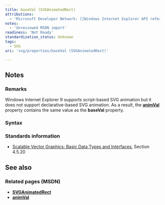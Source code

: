 ```yaml
---
title: baseVal (SVGAnimatedRect)
attributions:
  - 'Microsoft Developer Network: [[Windows Internet Explorer API reference](http://msdn.microsoft.com/en-us/library/ie/hh828809%28v=vs.85%29.aspx) Article]'
notes:
  - 'Unreviewed MSDN import'
readiness: 'Not Ready'
standardization_status: Unknown
tags:
  - SVG
uri: 'svg/properties/baseVal (SVGAnimatedRect)'

---
```

## <span>Notes</span>

### <span>Remarks</span>

Windows Internet Explorer 9 supports script-based SVG animation but it does not support declarative-based SVG animation. As a result, the [**animVal**](/svg/properties/animVal_(SVGAnimatedRect)) property contains the same value as the **baseVal** property.

### <span>Syntax</span>

### <span>Standards information</span>

-   [Scalable Vector Graphics: Basic Data Types and Interfaces](http://go.microsoft.com/fwlink/p/?linkid=204732), Section 4.5.20

## <span>See also</span>

### <span>Related pages (MSDN)</span>

-   [**SVGAnimatedRect**](/svg/objects/SVGAnimatedRect)
-   [**animVal**](/svg/properties/animVal_(SVGAnimatedRect))
